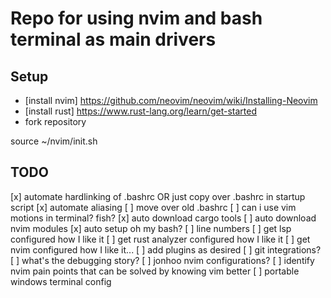 # Repo for using nvim and bash terminal as main drivers

## Setup

- [install nvim] https://github.com/neovim/neovim/wiki/Installing-Neovim
- [install rust] https://www.rust-lang.org/learn/get-started
- fork repository

source ~/nvim/init.sh

## TODO
[x] automate hardlinking of .bashrc OR just copy over .bashrc in startup script
[x] automate aliasing
[ ] move over old .bashrc
[ ] can i use vim motions in terminal? fish?
[x] auto download cargo tools
[ ] auto download nvim modules
[x] auto setup oh my bash?
[ ] line numbers
[ ] get lsp configured how I like it
[ ] get rust analyzer configured how I like it
[ ] get nvim configured how I like it...
[ ] add plugins as desired
[ ] git integrations?
[ ] what's the debugging story?
[ ] jonhoo nvim configurations?
[ ] identify nvim pain points that can be solved by knowing vim better
[ ] portable windows terminal config 

